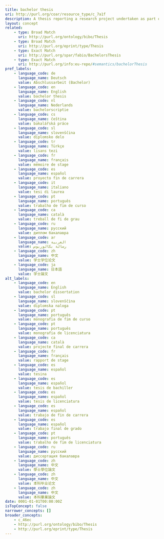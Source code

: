 ```yaml
---
title: bachelor thesis
uri: http://purl.org/coar/resource_type/c_7a1f
description: A thesis reporting a research project undertaken as part of an undergraduate course of education leading to a bachelor's degree. (adapted from fabio)
layout: concept
related:
    - type: Broad Match
      uri: http://purl.org/ontology/bibo/Thesis
    - type: Broad Match
      uri: http://purl.org/eprint/type/Thesis
    - type: Exact Match
      uri: http://purl.org/spar/fabio/BachelorsThesis
    - type: Exact Match
      uri: http://purl.org/info:eu-repo/#semantics/bachelorThesis
pref_labels:
    - language_code: de
      language_name: Deutsch
      value: Abschlussarbeit (Bachelor)
    - language_code: en
      language_name: English
      value: bachelor thesis
    - language_code: nl
      language_name: Nederlands
      value: bachelorscriptie
    - language_code: cs
      language_name: čeština
      value: bakalářská práce
    - language_code: sl
      language_name: slovenščina
      value: diplomsko delo
    - language_code: tr
      language_name: Türkçe
      value: lisans tezi
    - language_code: fr
      language_name: français
      value: mémoire de stage
    - language_code: es
      language_name: español
      value: proyecto fin de carrera
    - language_code: it
      language_name: italiano
      value: tesi di laurea
    - language_code: pt
      language_name: português
      value: trabalho de fim de curso
    - language_code: ca
      language_name: català
      value: treball de fi de grau
    - language_code: ru
      language_name: русский
      value: диплом бакалавра
    - language_code: ar
      language_name: العربية
      value: رسالة بكالوريوس
    - language_code: zh
      language_name: 中文
      value: 学士学位论文
    - language_code: ja
      language_name: 日本語
      value: 学士論文
alt_labels:
    - language_code: en
      language_name: English
      value: bachelor dissertation
    - language_code: sl
      language_name: slovenščina
      value: diplomska naloga
    - language_code: pt
      language_name: português
      value: monografia de fim de curso
    - language_code: pt
      language_name: português
      value: monografia de licenciatura
    - language_code: ca
      language_name: català
      value: projecte final de carrera
    - language_code: fr
      language_name: français
      value: rapport de stage
    - language_code: es
      language_name: español
      value: tesina
    - language_code: es
      language_name: español
      value: tesis de bachiller
    - language_code: es
      language_name: español
      value: tesis de licenciatura
    - language_code: es
      language_name: español
      value: trabajo de fin de carrera
    - language_code: es
      language_name: español
      value: trabajo final de grado
    - language_code: pt
      language_name: português
      value: trabalho de fim de licenciatura
    - language_code: ru
      language_name: русский
      value: диссертация бакалавра
    - language_code: zh
      language_name: 中文
      value: 學士學位論文
    - language_code: zh
      language_name: 中文
      value: 本科毕业论文
    - language_code: zh
      language_name: 中文
      value: 本科畢業論文
date: 0001-01-01T00:00:00Z
isTopConcept: false
narrower_concepts: []
broader_concepts:
    - c_46ec
    - http://purl.org/ontology/bibo/Thesis
    - http://purl.org/eprint/type/Thesis
---
```


